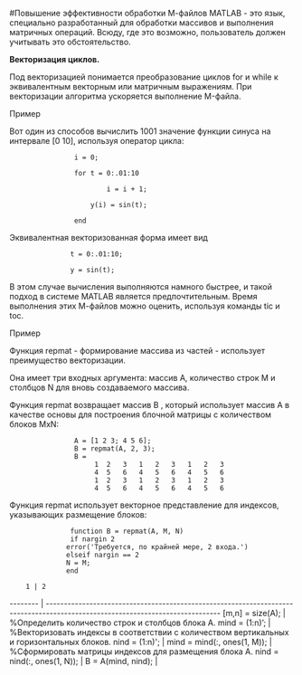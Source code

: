 #Повышение эффективности обработки М-файлов
MATLAB - это язык, специально разработанный для обработки массивов и выполнения матричных операций. 
Всюду, где это возможно, пользователь должен учитывать это обстоятельство.

**Векторизация циклов.**

Под векторизацией понимается преобразование циклов for и while к эквивалентным векторным или матричным выражениям. При векторизации алгоритма ускоряется выполнение M-файла.

Пример

Вот один из способов вычислить 1001 значение функции синуса на интервале [0 10], используя оператор цикла:

```             
                i = 0;

                for t = 0:.01:10
                
                        i = i + 1;
                        
                    y(i) = sin(t);
                    
                end
```  
                
Эквивалентная векторизованная форма имеет вид
             
 ```            
                t = 0:.01:10;
                
                y = sin(t);
``` 
                
В этом случае вычисления выполняются намного быстрее, и такой подход в системе MATLAB является предпочтительным. 
Время выполнения этих М-файлов можно оценить, используя команды tic и toc.

Пример

Функция repmat - формирование массива из частей - использует преимущество векторизации. 

Она имеет три входных аргумента: массив A, количество строк М и столбцов N для вновь создаваемого массива.

Функция repmat возвращает массив B , который использует массив A в качестве основы для построения блочной матрицы с количеством блоков MxN:

```    
                A = [1 2 3; 4 5 6];
                B = repmat(A, 2, 3);
                B =
                     1 	2 	3 	1 	2 	3 	1 	2 	3
                     4 	5 	6 	4 	5 	6 	4 	5 	6
                     1 	2 	3 	1 	2 	3 	1 	2 	3
                     4 	5 	6 	4 	5 	6 	4 	5 	6

```
Функция repmat использует векторное представление для индексов, указывающих размещение блоков:
```
               function B = repmat(A, M, N)
               if nargin 2
              error('Требуется, по крайней мере, 2 входа.')
              elseif nargin == 2
              N = M;
              end
```
        1 | 2
-------- | ------------------------------------------------------------------------------------------------------------------------------
[m,n] = size(A); 	| %Определить количество строк и столбцов блока А.
mind = (1:n)’; | %Векторизовать индексы в соответствии с количеством вертикальных и горизонтальных блоков.
nind = (1:n)'; |
mind = mind(:, ones(1, M)); | %Сформировать матрицы индексов для размещения блока А.
nind = nind(:, ones(1, N)); |
B = A(mind, nind); |

